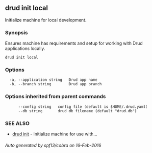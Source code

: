 ## drud init local

Initialize machine for local development.

### Synopsis


Ensures machine has requirements and setup for working with Drud applications locally.

```
drud init local
```

### Options

```
  -a, --application string   Drud app name
  -b, --branch string        Drud app branch
```

### Options inherited from parent commands

```
      --config string   config file (default is $HOME/.drud.yaml)
      --db string       drud db filename (default "drud.db")
```

### SEE ALSO
* [drud init](drud_init.md)	 - Initialize machine for use with...

###### Auto generated by spf13/cobra on 16-Feb-2016
